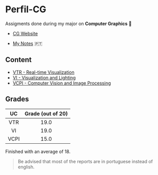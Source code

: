 # Perfil-CG

Assigments done during my major on **Computer Graphics** 👾

* [CG Website](https://uce-cg.di.uminho.pt/)

* [My Notes](https://wide-joke-855.notion.site/Computa-o-Gr-fica-MEI-ddc429380c654a6dbb7897194b0542c1) 🇵🇹


## Content

* [VTR - Real-time Visualization](https://github.com/RuiArmada/Perfil-CG/tree/main/VTR%20-%20Real-time%20Visualization)
* [VI - Visualization and Lighting](https://github.com/RuiArmada/Perfil-CG/tree/main/VI%20-%20Visualization%20and%20Lighting)
* [VCPI - Computer Vision and Image Processing](https://github.com/RuiArmada/Perfil-CG/tree/main/VCPI%20-%20Computer%20Vision%20and%20Image%20Processing)

## Grades

| UC | Grade (out of 20) |
| :---: | :---: |
| VTR | 19.0 |
| VI | 19.0 |
| VCPI | 15.0 |

Finished with an average of 18.

> Be advised that most of the reports are in portuguese instead of english.
